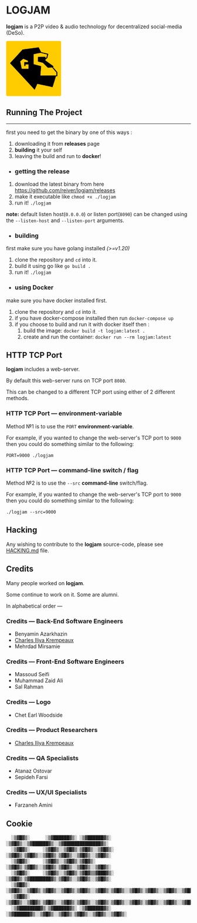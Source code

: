 # LOGJAM

**logjam** is a P2P video & audio technology for decentralized social-media (DeSo).

<img src="doc/img/greatape-logo.png" style="width:150px" />

## Running The Project

---

first you need to get the binary by one of this ways :

1. downloading it from **releases** page
2. **building** it your self
3. leaving the build and run to **docker**!

- ### getting the release
1. download the latest binary from here https://github.com/reiver/logjam/releases
2. make it executable like `chmod +x ./logjam`
3. run it! `./logjam`

**note:** default listen host(`0.0.0.0`) or listen port(`8090`) can be changed using the `--listen-host` and `--listen-port` arguments.

- ### building

first make sure you have golang installed *(>=v1.20)*
1. clone the repository and `cd` into it.
2. build it using go like `go build .`
3. run it! `./logjam`

- ### using Docker

make sure you have docker installed first.
1. clone the repository and `cd` into it.
2. if you have docker-compose installed then run `docker-compose up`
3. if you choose to build and run it with docker itself then :
   1. build the image: `docker build -t logjam:latest .`
   2. create and run the container: `docker run --rm logjam:latest`

## HTTP TCP Port

**logjam** includes a web-server.

By default this web-server runs on TCP port `8080`.

This can be changed to a different TCP port using either of 2 different methods.

### HTTP TCP Port — environment-variable

Method №1 is to use the `PORT` **environment-variable**.

For example, if you wanted to change the web-server's TCP port to `9000` then you could do something similar to the following:

```
PORT=9000 ./logjam
```

### HTTP TCP Port — command-line switch / flag

Method №2 is to use the `--src` **command-line** switch/flag.

For example, if you wanted to change the web-server's TCP port to `9000` then you could do something similar to the following:

```
./logjam --src=9000
```

## Hacking

Any wishing to contribute to the **logjam** source-code, please see [HACKING.md](HACKING.md) file.

## Credits

Many people worked on **logjam**.

Some continue to work on it.
Some are alumni.

In alphabetical order —

### Credits — Back-End Software Engineers

* Benyamin Azarkhazin
* [Charles Iliya Krempeaux](http://reiver.link/)
* Mehrdad Mirsamie

### Credits — Front-End Software Engineers

* Massoud Seifi
* Muhammad Zaid Ali
* Sal Rahman

### Credits — Logo

* Chet Earl Woodside

### Credits — Product Researchers

* [Charles Iliya Krempeaux](http://reiver.link/)

### Credits — QA Specialists

* Atanaz Ostovar
* Sepideh Farsi

### Credits — UX/UI Specialists

* Farzaneh Amini

## Cookie

```
  ░▒▓█▓▒░      ░▒▓██████▓▒░ ░▒▓██████▓▒░       ░▒▓█▓▒░░▒▓██████▓▒░░▒▓██████████████▓▒░
  ░▒▓█▓▒░     ░▒▓█▓▒░░▒▓█▓▒░▒▓█▓▒░░▒▓█▓▒░      ░▒▓█▓▒░▒▓█▓▒░░▒▓█▓▒░▒▓█▓▒░░▒▓█▓▒░░▒▓█▓▒░
  ░▒▓█▓▒░     ░▒▓█▓▒░░▒▓█▓▒░▒▓█▓▒░             ░▒▓█▓▒░▒▓█▓▒░░▒▓█▓▒░▒▓█▓▒░░▒▓█▓▒░░▒▓█▓▒░
  ░▒▓█▓▒░     ░▒▓█▓▒░░▒▓█▓▒░▒▓█▓▒▒▓███▓▒░      ░▒▓█▓▒░▒▓████████▓▒░▒▓█▓▒░░▒▓█▓▒░░▒▓█▓▒░
  ░▒▓█▓▒░     ░▒▓█▓▒░░▒▓█▓▒░▒▓█▓▒░░▒▓█▓▒░▒▓█▓▒░░▒▓█▓▒░▒▓█▓▒░░▒▓█▓▒░▒▓█▓▒░░▒▓█▓▒░░▒▓█▓▒░
  ░▒▓█▓▒░     ░▒▓█▓▒░░▒▓█▓▒░▒▓█▓▒░░▒▓█▓▒░▒▓█▓▒░░▒▓█▓▒░▒▓█▓▒░░▒▓█▓▒░▒▓█▓▒░░▒▓█▓▒░░▒▓█▓▒░
  ░▒▓████████▓▒░▒▓██████▓▒░ ░▒▓██████▓▒░ ░▒▓██████▓▒░░▒▓█▓▒░░▒▓█▓▒░▒▓█▓▒░░▒▓█▓▒░░▒▓█▓▒░
```
